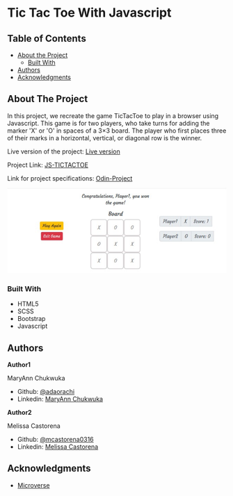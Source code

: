 # Tic Tac Toe With Javascript


## Table of Contents


* [About the Project](#about-the-project)
  * [Built With](#built-with)
* [Authors](#authors)
* [Acknowledgments](#acknowledgments)

<!-- ABOUT THE PROJECT -->
## About The Project

In this project, we recreate the game TicTacToe to play in a browser using Javascript. This game is for two players, who take turns for adding the marker 'X' or 'O' in spaces of a 3×3 board. The player who first places three of their marks in a horizontal, vertical, or diagonal row is the winner.


Live version of the project: [Live version](https://rawcdn.githack.com/mcastorena0316/js-tictactoe/77553ba2dc278ab98519ffd0cb98cf8102b6c970/index.html)

Project Link: [JS-TICTACTOE](https://github.com/mcastorena0316/js-tictactoe)

Link for project specifications: [Odin-Project](https://www.theodinproject.com/courses/javascript/lessons/tic-tac-toe-javascript)

<div align="center"><img src="Images/tictactoe.jpg"></div>


### Built With

*   HTML5
*   SCSS
*   Bootstrap
*   Javascript

<!-- CONTACT -->
## Authors

 **Author1**

 MaryAnn Chukwuka
 - Github: [@adaorachi](https://github.com/adaorachi)
 - Linkedin: [MaryAnn Chukwuka](https://www.linkedin.com/in/adaorachi/) 
 
**Author2**

  Melissa Castorena 
- Github: [@mcastorena0316](https://github.com/mcastorena0316)
- Linkedin: [Melissa Castorena](https://www.linkedin.com/in/melissa-castorena/) 

<!-- ACKNOWLEDGEMENTS -->
## Acknowledgments

* [Microverse](https://www.microverse.org/)
